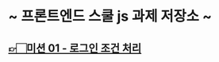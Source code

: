 # ~ 프론트엔드 스쿨 js 과제 저장소 ~

## [👉🏻미션 01 - 로그인 조건 처리](https://swlee2973.github.io/js-homework/mission01/naver_login "미션01 페이지 이동")